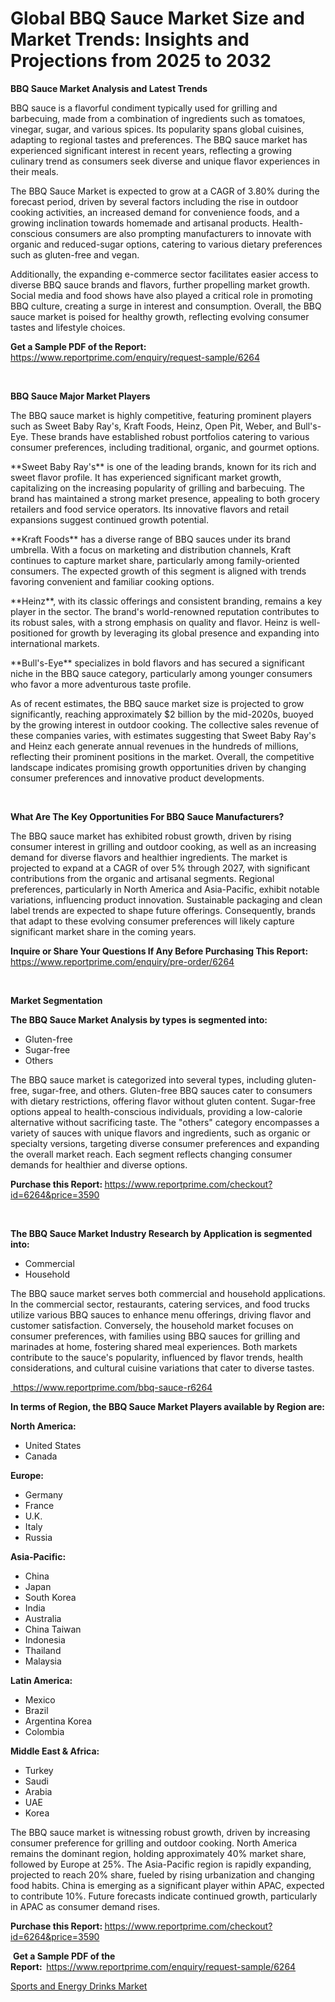 <p><h1>Global BBQ Sauce Market Size and Market Trends: Insights and Projections from 2025 to 2032</h1></p><p><strong>BBQ Sauce Market Analysis and Latest Trends</strong></p>
<p><p>BBQ sauce is a flavorful condiment typically used for grilling and barbecuing, made from a combination of ingredients such as tomatoes, vinegar, sugar, and various spices. Its popularity spans global cuisines, adapting to regional tastes and preferences. The BBQ sauce market has experienced significant interest in recent years, reflecting a growing culinary trend as consumers seek diverse and unique flavor experiences in their meals.</p><p>The BBQ Sauce Market is expected to grow at a CAGR of 3.80% during the forecast period, driven by several factors including the rise in outdoor cooking activities, an increased demand for convenience foods, and a growing inclination towards homemade and artisanal products. Health-conscious consumers are also prompting manufacturers to innovate with organic and reduced-sugar options, catering to various dietary preferences such as gluten-free and vegan. </p><p>Additionally, the expanding e-commerce sector facilitates easier access to diverse BBQ sauce brands and flavors, further propelling market growth. Social media and food shows have also played a critical role in promoting BBQ culture, creating a surge in interest and consumption. Overall, the BBQ sauce market is poised for healthy growth, reflecting evolving consumer tastes and lifestyle choices.</p></p>
<p><strong>Get a Sample PDF of the Report:&nbsp;</strong> <a href="https://www.reportprime.com/enquiry/request-sample/6264?utm_campaign=3517&utm_medium=2&utm_source=Github&utm_content=ia&utm_term=19032025&utm_id=bbq-sauce">https://www.reportprime.com/enquiry/request-sample/6264</a></p>
<p>&nbsp;</p>
<p><strong>BBQ Sauce Major Market Players</strong></p>
<p><p>The BBQ sauce market is highly competitive, featuring prominent players such as Sweet Baby Ray's, Kraft Foods, Heinz, Open Pit, Weber, and Bull's-Eye. These brands have established robust portfolios catering to various consumer preferences, including traditional, organic, and gourmet options.</p><p>**Sweet Baby Ray's** is one of the leading brands, known for its rich and sweet flavor profile. It has experienced significant market growth, capitalizing on the increasing popularity of grilling and barbecuing. The brand has maintained a strong market presence, appealing to both grocery retailers and food service operators. Its innovative flavors and retail expansions suggest continued growth potential.</p><p>**Kraft Foods** has a diverse range of BBQ sauces under its brand umbrella. With a focus on marketing and distribution channels, Kraft continues to capture market share, particularly among family-oriented consumers. The expected growth of this segment is aligned with trends favoring convenient and familiar cooking options.</p><p>**Heinz**, with its classic offerings and consistent branding, remains a key player in the sector. The brand's world-renowned reputation contributes to its robust sales, with a strong emphasis on quality and flavor. Heinz is well-positioned for growth by leveraging its global presence and expanding into international markets.</p><p>**Bull's-Eye** specializes in bold flavors and has secured a significant niche in the BBQ sauce category, particularly among younger consumers who favor a more adventurous taste profile.</p><p>As of recent estimates, the BBQ sauce market size is projected to grow significantly, reaching approximately $2 billion by the mid-2020s, buoyed by the growing interest in outdoor cooking. The collective sales revenue of these companies varies, with estimates suggesting that Sweet Baby Ray's and Heinz each generate annual revenues in the hundreds of millions, reflecting their prominent positions in the market. Overall, the competitive landscape indicates promising growth opportunities driven by changing consumer preferences and innovative product developments.</p></p>
<p>&nbsp;</p>
<p><strong>What Are The Key Opportunities For BBQ Sauce Manufacturers?</strong></p>
<p><p>The BBQ sauce market has exhibited robust growth, driven by rising consumer interest in grilling and outdoor cooking, as well as an increasing demand for diverse flavors and healthier ingredients. The market is projected to expand at a CAGR of over 5% through 2027, with significant contributions from the organic and artisanal segments. Regional preferences, particularly in North America and Asia-Pacific, exhibit notable variations, influencing product innovation. Sustainable packaging and clean label trends are expected to shape future offerings. Consequently, brands that adapt to these evolving consumer preferences will likely capture significant market share in the coming years.</p></p>
<p><strong>Inquire or Share Your Questions If Any Before Purchasing This Report:</strong> <a href="https://www.reportprime.com/enquiry/pre-order/6264?utm_campaign=3517&utm_medium=2&utm_source=Github&utm_content=ia&utm_term=19032025&utm_id=bbq-sauce">https://www.reportprime.com/enquiry/pre-order/6264</a></p>
<p>&nbsp;</p>
<p><strong>Market Segmentation</strong></p>
<p><strong>The BBQ Sauce Market Analysis by types is segmented into:</strong></p>
<p><ul><li>Gluten-free</li><li>Sugar-free</li><li>Others</li></ul></p>
<p><p>The BBQ sauce market is categorized into several types, including gluten-free, sugar-free, and others. Gluten-free BBQ sauces cater to consumers with dietary restrictions, offering flavor without gluten content. Sugar-free options appeal to health-conscious individuals, providing a low-calorie alternative without sacrificing taste. The "others" category encompasses a variety of sauces with unique flavors and ingredients, such as organic or specialty versions, targeting diverse consumer preferences and expanding the overall market reach. Each segment reflects changing consumer demands for healthier and diverse options.</p></p>
<p><strong>Purchase this Report:&nbsp;</strong><a href="https://www.reportprime.com/checkout?id=6264&price=3590&utm_campaign=3517&utm_medium=2&utm_source=Github&utm_content=ia&utm_term=19032025&utm_id=bbq-sauce">https://www.reportprime.com/checkout?id=6264&price=3590</a></p>
<p>&nbsp;</p>
<p><strong>The BBQ Sauce Market Industry Research by Application is segmented into:</strong></p>
<p><ul><li>Commercial</li><li>Household</li></ul></p>
<p><p>The BBQ sauce market serves both commercial and household applications. In the commercial sector, restaurants, catering services, and food trucks utilize various BBQ sauces to enhance menu offerings, driving flavor and customer satisfaction. Conversely, the household market focuses on consumer preferences, with families using BBQ sauces for grilling and marinades at home, fostering shared meal experiences. Both markets contribute to the sauce's popularity, influenced by flavor trends, health considerations, and cultural cuisine variations that cater to diverse tastes.</p></p>
<p><a href="https://www.reportprime.com/bbq-sauce-r6264?utm_campaign=3517&utm_medium=2&utm_source=Github&utm_content=ia&utm_term=19032025&utm_id=bbq-sauce">&nbsp;https://www.reportprime.com/bbq-sauce-r6264</a></p>
<p><strong>In terms of Region, the BBQ Sauce Market Players available by Region are:</strong></p>
<p>
    <p> <strong> North America: </strong>
        <ul>
            <li>United States</li>
            <li>Canada</li>
        </ul>
        </p> 
    <p> <strong> Europe: </strong>
        <ul>
            <li>Germany</li>
            <li>France</li>
            <li>U.K.</li>
            <li>Italy</li>
            <li>Russia</li>
        </ul>
        </p> 
    <p> <strong> Asia-Pacific: </strong>
        <ul>
            <li>China</li>
            <li>Japan</li>
            <li>South Korea</li>
            <li>India</li>
            <li>Australia</li>
            <li>China Taiwan</li>
            <li>Indonesia</li>
            <li>Thailand</li>
            <li>Malaysia</li>
        </ul>
        </p> 
    <p> <strong> Latin America: </strong>
        <ul>
            <li>Mexico</li>
            <li>Brazil</li>
            <li>Argentina Korea</li>
            <li>Colombia</li>
        </ul>
        </p> 
    <p> <strong> Middle East & Africa: </strong>
        <ul>
            <li>Turkey</li>
            <li>Saudi</li>
            <li>Arabia</li>
            <li>UAE</li>
            <li>Korea</li>
        </ul>
    </p>
    </p>
<p><p>The BBQ sauce market is witnessing robust growth, driven by increasing consumer preference for grilling and outdoor cooking. North America remains the dominant region, holding approximately 40% market share, followed by Europe at 25%. The Asia-Pacific region is rapidly expanding, projected to reach 20% share, fueled by rising urbanization and changing food habits. China is emerging as a significant player within APAC, expected to contribute 10%. Future forecasts indicate continued growth, particularly in APAC as consumer demand rises.</p></p>
<p><strong>Purchase this Report: </strong><a href="https://www.reportprime.com/checkout?id=6264&price=3590&utm_campaign=3517&utm_medium=2&utm_source=Github&utm_content=ia&utm_term=19032025&utm_id=bbq-sauce">https://www.reportprime.com/checkout?id=6264&price=3590</a></p>
<p>&nbsp;<strong>Get a Sample PDF of the Report:&nbsp;&nbsp;</strong><a href="https://www.reportprime.com/enquiry/request-sample/6264?utm_campaign=3517&utm_medium=2&utm_source=Github&utm_content=ia&utm_term=19032025&utm_id=bbq-sauce">https://www.reportprime.com/enquiry/request-sample/6264</a></p>
<p><strong></strong></p>
<p><p><a href="https://github.com/paljuhubeyde/Market-Research-Report-List-1/blob/main/sports-and-energy-drinks-market.md?utm_campaign=3517&utm_medium=2&utm_source=Github&utm_content=ia&utm_term=19032025&utm_id=bbq-sauce">Sports and Energy Drinks Market</a></p></p>